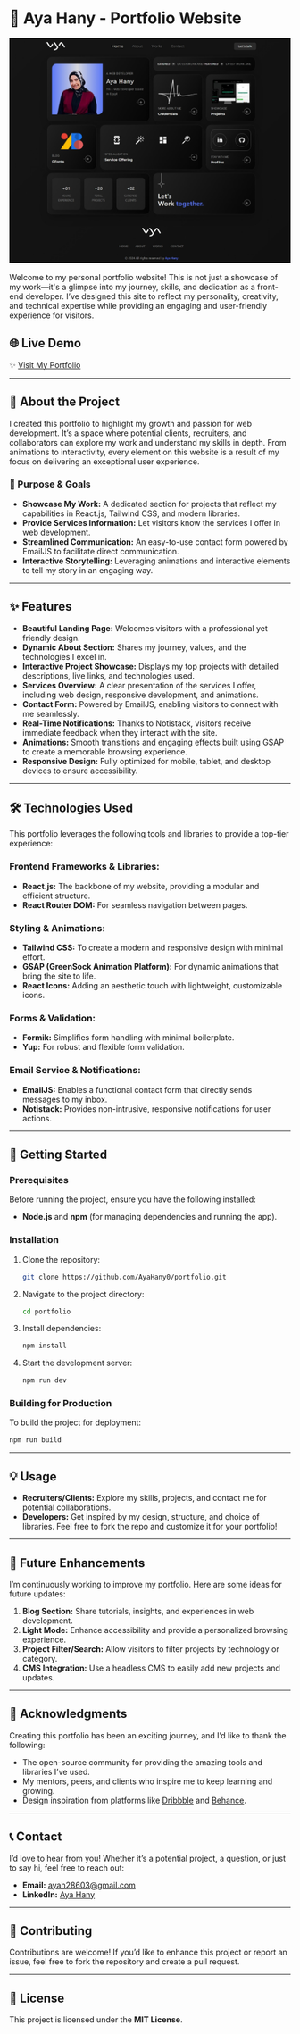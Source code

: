 # 🌟 Aya Hany - Portfolio Website

![Home Page](./src/assets/screenshots/screenshot_homepage.jpeg)

Welcome to my personal portfolio website! This is not just a showcase of my work—it's a glimpse into my journey, skills, and dedication as a front-end developer. I’ve designed this site to reflect my personality, creativity, and technical expertise while providing an engaging and user-friendly experience for visitors.

## 🌐 Live Demo

✨ [Visit My Portfolio](https://portfolio-delta-pied-34.vercel.app/)

---

## 📖 About the Project

I created this portfolio to highlight my growth and passion for web development. It’s a space where potential clients, recruiters, and collaborators can explore my work and understand my skills in depth. From animations to interactivity, every element on this website is a result of my focus on delivering an exceptional user experience.

### 🎨 Purpose & Goals

- **Showcase My Work:** A dedicated section for projects that reflect my capabilities in React.js, Tailwind CSS, and modern libraries.
- **Provide Services Information:** Let visitors know the services I offer in web development.
- **Streamlined Communication:** An easy-to-use contact form powered by EmailJS to facilitate direct communication.
- **Interactive Storytelling:** Leveraging animations and interactive elements to tell my story in an engaging way.

---

## ✨ Features

- **Beautiful Landing Page:** Welcomes visitors with a professional yet friendly design.
- **Dynamic About Section:** Shares my journey, values, and the technologies I excel in.
- **Interactive Project Showcase:** Displays my top projects with detailed descriptions, live links, and technologies used.
- **Services Overview:** A clear presentation of the services I offer, including web design, responsive development, and animations.
- **Contact Form:** Powered by EmailJS, enabling visitors to connect with me seamlessly.
- **Real-Time Notifications:** Thanks to Notistack, visitors receive immediate feedback when they interact with the site.
- **Animations:** Smooth transitions and engaging effects built using GSAP to create a memorable browsing experience.
- **Responsive Design:** Fully optimized for mobile, tablet, and desktop devices to ensure accessibility.

---

## 🛠️ Technologies Used

This portfolio leverages the following tools and libraries to provide a top-tier experience:

### **Frontend Frameworks & Libraries:**

- **React.js:** The backbone of my website, providing a modular and efficient structure.
- **React Router DOM:** For seamless navigation between pages.

### **Styling & Animations:**

- **Tailwind CSS:** To create a modern and responsive design with minimal effort.
- **GSAP (GreenSock Animation Platform):** For dynamic animations that bring the site to life.
- **React Icons:** Adding an aesthetic touch with lightweight, customizable icons.

### **Forms & Validation:**

- **Formik:** Simplifies form handling with minimal boilerplate.
- **Yup:** For robust and flexible form validation.

### **Email Service & Notifications:**

- **EmailJS:** Enables a functional contact form that directly sends messages to my inbox.
- **Notistack:** Provides non-intrusive, responsive notifications for user actions.

---

## 🚀 Getting Started

### Prerequisites

Before running the project, ensure you have the following installed:

- **Node.js** and **npm** (for managing dependencies and running the app).

### Installation

1. Clone the repository:
   ```bash
   git clone https://github.com/AyaHany0/portfolio.git
   ```
2. Navigate to the project directory:
   ```bash
   cd portfolio
   ```
3. Install dependencies:
   ```bash
   npm install
   ```
4. Start the development server:
   ```bash
   npm run dev
   ```

### Building for Production

To build the project for deployment:

```bash
npm run build
```

---

## 💡 Usage

- **Recruiters/Clients:** Explore my skills, projects, and contact me for potential collaborations.
- **Developers:** Get inspired by my design, structure, and choice of libraries. Feel free to fork the repo and customize it for your portfolio!

---

## 🎯 Future Enhancements

I’m continuously working to improve my portfolio. Here are some ideas for future updates:

1. **Blog Section:** Share tutorials, insights, and experiences in web development.
2. **Light Mode:** Enhance accessibility and provide a personalized browsing experience.
3. **Project Filter/Search:** Allow visitors to filter projects by technology or category.
4. **CMS Integration:** Use a headless CMS to easily add new projects and updates.

---

## 🙌 Acknowledgments

Creating this portfolio has been an exciting journey, and I’d like to thank the following:

- The open-source community for providing the amazing tools and libraries I’ve used.
- My mentors, peers, and clients who inspire me to keep learning and growing.
- Design inspiration from platforms like [Dribbble](https://dribbble.com/) and [Behance](https://www.behance.net/).

---

## 📞 Contact

I’d love to hear from you! Whether it’s a potential project, a question, or just to say hi, feel free to reach out:

- **Email:** ayah28603@gmail.com
- **LinkedIn:** [Aya Hany](https://www.linkedin.com/in/ayahany/)

---

## 🖤 Contributing

Contributions are welcome! If you’d like to enhance this project or report an issue, feel free to fork the repository and create a pull request.

---

## 📜 License

This project is licensed under the **MIT License**.
